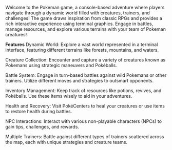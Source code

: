 Welcome to the Pokeman game, a console-based adventure where players navigate through a dynamic world filled with creatures, trainers, and challenges! The game draws inspiration from classic RPGs and provides a rich interactive experience using terminal graphics. Engage in battles, manage resources, and explore various terrains with your team of Pokeman creatures!

**Features**
  Dynamic World: Explore a vast world represented in a terminal interface, featuring different terrains like forests, mountains, and waters.
  
  Creature Collection: Encounter and capture a variety of creatures known as Pokemans using strategic maneuvers and Pokéballs.
  
  Battle System: Engage in turn-based battles against wild Pokemans or other trainers. Utilize different moves and strategies to outsmart opponents.
  
  Inventory Management: Keep track of resources like potions, revives, and Pokéballs. Use these items wisely to aid in your adventures.
  
  Health and Recovery: Visit PokéCenters to heal your creatures or use items to restore health during battles.
  
  NPC Interactions: Interact with various non-playable characters (NPCs) to gain tips, challenges, and rewards.
  
  Multiple Trainers: Battle against different types of trainers scattered across the map, each with unique strategies and creature teams.
